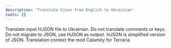 ```yaml
---
description: 'Translate hjson from English to Ukrainian'
tools: []
---
```

Translate input HJSON file to Ukrainian. Do not translate comments or keys. Do not migrate to JSON, use HJSON as output.
HJSON is simplified version of JSON.
Translation context the mod Calamity for Terraria